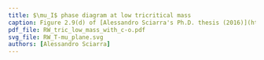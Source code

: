 ```yaml
---
title: $\mu_I$ phase diagram at low tricritical mass
caption: Figure 2.9(d) of [Alessandro Sciarra's Ph.D. thesis (2016)](https://github.com/AxelKrypton/PhD_Thesis/blob/main/Sciarra_Thesis_digital.pdf).
pdf_file: RW_tric_low_mass_with_c-o.pdf
svg_file: RW_T-mu_plane.svg
authors: [Alessandro Sciarra]
---
```

